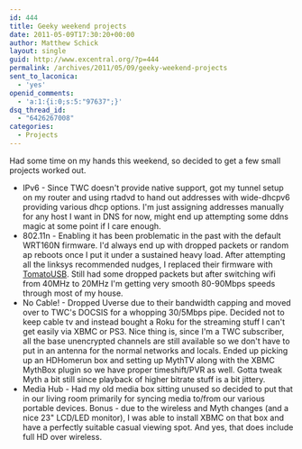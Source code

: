 ```yaml
---
id: 444
title: Geeky weekend projects
date: 2011-05-09T17:30:20+00:00
author: Matthew Schick
layout: single
guid: http://www.excentral.org/?p=444
permalink: /archives/2011/05/09/geeky-weekend-projects
sent_to_laconica:
  - 'yes'
openid_comments:
  - 'a:1:{i:0;s:5:"97637";}'
dsq_thread_id:
  - "6426267008"
categories:
  - Projects
---
```

Had some time on my hands this weekend, so decided to get a few small projects worked out.

<ul>
	<li> IPv6 - Since TWC doesn't provide native support, got my tunnel setup on my router and using rtadvd to hand out addresses with wide-dhcpv6 providing various dhcp options.  I'm just assigning addresses manually for any host I want in DNS for now, might end up attempting some ddns magic at some point if I care enough.</li>
	<li>802.11n - Enabling it has been problematic in the past with the default WRT160N firmware.  I'd always end up with dropped packets or random ap reboots once I put it under a sustained heavy load.  After attempting all the linksys recommended nudges, I replaced their firmware with <a href="http://tomatousb.org/">TomatoUSB</a>.  Still had some dropped packets but after switching wifi from 40MHz to 20MHz I'm getting very smooth 80-90Mbps speeds through most of my house.</li>
	<li>No Cable! - Dropped Uverse due to their bandwidth capping and moved over to TWC's DOCSIS for a whopping 30/5Mbps pipe.  Decided not to keep cable tv and instead bought a Roku for the streaming stuff I can't get easily via XBMC or PS3.  Nice thing is, since I'm a TWC subscriber, all the base unencrypted channels are still available so we don't have to put in an antenna for the normal networks and locals.  Ended up picking up an HDHomerun box and setting up MythTV along with the XBMC MythBox plugin so we have proper timeshift/PVR as well.  Gotta tweak Myth a bit still since playback of higher bitrate stuff is a bit jittery.</li>
	<li>Media Hub - Had my old media box sitting unused so decided to put that in our living room primarily for syncing media to/from our various portable devices.  Bonus - due to the wireless and Myth changes (and a nice 23" LCD/LED monitor), I was able to install XBMC on that box and have a perfectly suitable casual viewing spot.  And yes, that does include full HD over wireless.</li>
</ul>